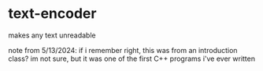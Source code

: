 # text-encoder
makes any text unreadable

note from 5/13/2024:
if i remember right, this was from an introduction class? im not sure, but it was one of the first C++ programs i've ever written
